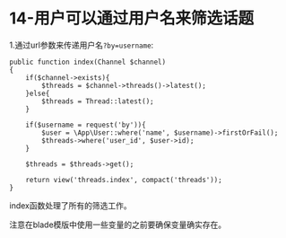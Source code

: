 # 14-用户可以通过用户名来筛选话题
1.通过url参数来传递用户名`?by=username`:

```
public function index(Channel $channel)
{
    if($channel->exists){
        $threads = $channel->threads()->latest();
    }else{
        $threads = Thread::latest();
    }
    
    if($username = request('by')){
        $user = \App\User::where('name', $username)->firstOrFail();
        $threads->where('user_id', $user->id);
    }

    $threads = $threads->get();

    return view('threads.index', compact('threads'));
}
```
index函数处理了所有的筛选工作。

注意在blade模版中使用一些变量的之前要确保变量确实存在。

